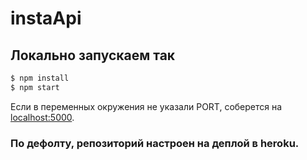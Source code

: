 # instaApi

## Локально запускаем так

```sh
$ npm install
$ npm start
```

Если в переменных окружения не указали PORT, соберется на [localhost:5000](http://localhost:5000/).

### По дефолту, репозиторий настроен на деплой в heroku.
